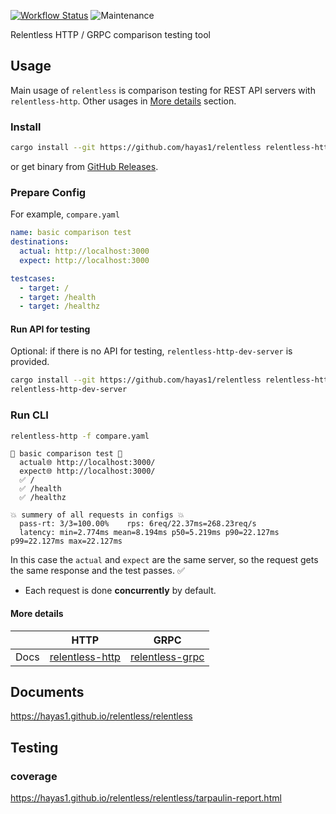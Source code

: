 [![Workflow Status](https://github.com/hayas1/relentless/workflows/Master/badge.svg)](https://github.com/hayas1/relentless/actions?query=workflow%3A%22Master%22)
![Maintenance](https://img.shields.io/badge/maintenance-experimental-blue.svg)


<!-- cargo-rdme start -->

Relentless HTTP / GRPC comparison testing tool

## Usage
Main usage of `relentless` is comparison testing for REST API servers with `relentless-http`.
Other usages in [More details](#more-details) section.

### Install
```sh
cargo install --git https://github.com/hayas1/relentless relentless-http --features cli
```
or get binary from [GitHub Releases](https://github.com/hayas1/relentless/releases).

### Prepare Config
For example, `compare.yaml`
```yaml
name: basic comparison test
destinations:
  actual: http://localhost:3000
  expect: http://localhost:3000

testcases:
  - target: /
  - target: /health
  - target: /healthz
```

#### Run API for testing
Optional: if there is no API for testing, `relentless-http-dev-server` is provided.
```sh
cargo install --git https://github.com/hayas1/relentless relentless-http-dev-server
relentless-http-dev-server
```

### Run CLI
```sh
relentless-http -f compare.yaml
```
```plaintext
🚀 basic comparison test 🚀
  actual🌐 http://localhost:3000/
  expect🌐 http://localhost:3000/
  ✅ /
  ✅ /health
  ✅ /healthz

💥 summery of all requests in configs 💥
  pass-rt: 3/3=100.00%    rps: 6req/22.37ms=268.23req/s
  latency: min=2.774ms mean=8.194ms p50=5.219ms p90=22.127ms p99=22.127ms max=22.127ms
```
In this case the `actual` and `expect` are the same server, so the request gets the same response and the test passes. ✅
- Each request is done **concurrently** by default.

#### More details
| | HTTP | GRPC |
| --- | --- | --- |
| Docs | [relentless-http](https://hayas1.github.io/relentless/relentless_http/) |[relentless-grpc](https://hayas1.github.io/relentless/relentless_grpc/) |

## Documents
<https://hayas1.github.io/relentless/relentless>

## Testing
### coverage
<https://hayas1.github.io/relentless/relentless/tarpaulin-report.html>

<!-- cargo-rdme end -->
